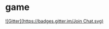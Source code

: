 # game
[![Gitter](https://badges.gitter.im/Join Chat.svg)](https://gitter.im/ulisescontreras/game?utm_source=badge&utm_medium=badge&utm_campaign=pr-badge)